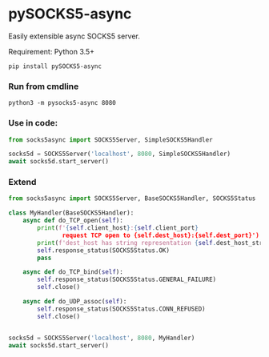 # pySOCKS5-async
Easily extensible async SOCKS5 server.

Requirement: Python 3.5+

    pip install pySOCKS5-async

### Run from cmdline
    python3 -m pysocks5-async 8080

### Use in code:
```python
from socks5async import SOCKS5Server, SimpleSOCKS5Handler

socks5d = SOCKS5Server('localhost', 8080, SimpleSOCKS5Handler)
await socks5d.start_server()
```

### Extend
```python
from socks5async import SOCKS5Server, BaseSOCKS5Handler, SOCKS5Status

class MyHandler(BaseSOCKS5Handler):
    async def do_TCP_open(self):
        print(f'{self.client_host}:{self.client_port}
               request TCP open to {self.dest_host}:{self.dest_port}')
        print(f'dest_host has string representation {self.dest_host_str()}')
        self.response_status(SOCKS5Status.OK)
        pass

    async def do_TCP_bind(self):
        self.response_status(SOCKS5Status.GENERAL_FAILURE)
        self.close()

    async def do_UDP_assoc(self):
        self.response_status(SOCKS5Status.CONN_REFUSED)
        self.close()


socks5d = SOCKS5Server('localhost', 8080, MyHandler)
await socks5d.start_server()
```
